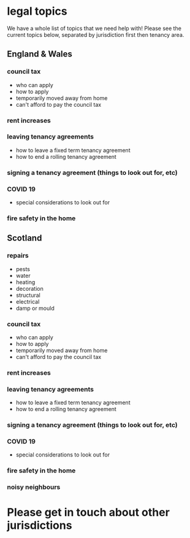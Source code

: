 # legal topics

We have a whole list of topics that we need help with! Please see the current topics below, separated by jurisdiction first then tenancy area. 

## England & Wales
### council tax 
- who can apply
- how to apply
- temporarily moved away from home 
- can't afford to pay the council tax

### rent increases 

### leaving tenancy agreements 
- how to leave a fixed term tenancy agreement 
- how to end a rolling tenancy agreement

### signing a tenancy agreement (things to look out for, etc) 

### COVID 19 
- special considerations to look out for

### fire safety in the home

## Scotland
### repairs 
- pests
- water
- heating
- decoration 
- structural 
- electrical 
- damp or mould

### council tax 
- who can apply
- how to apply
- temporarily moved away from home 
- can't afford to pay the council tax

### rent increases 

### leaving tenancy agreements 
- how to leave a fixed term tenancy agreement 
- how to end a rolling tenancy agreement

### signing a tenancy agreement (things to look out for, etc) 

### COVID 19 
- special considerations to look out for

### fire safety in the home

### noisy neighbours 


# Please get in touch about other jurisdictions 

